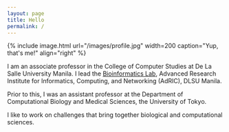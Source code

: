 ```yaml
---
layout: page
title: Hello
permalink: /
---
```


{% include image.html url="/images/profile.jpg" width=200 caption="Yup, that's me!" align="right" %}

I am an associate professor in the College of Computer Studies at De La Salle University Manila.
I lead the [Bioinformatics Lab](https://www.bioinfodlsu.com), Advanced Research Institute for Informatics, Computing, and Networking (AdRIC), DLSU Manila.

Prior to this, I was an assistant professor at the Department of Computational Biology and Medical Sciences, the University of Tokyo.

I like to work on challenges that bring together biological and computational sciences.
